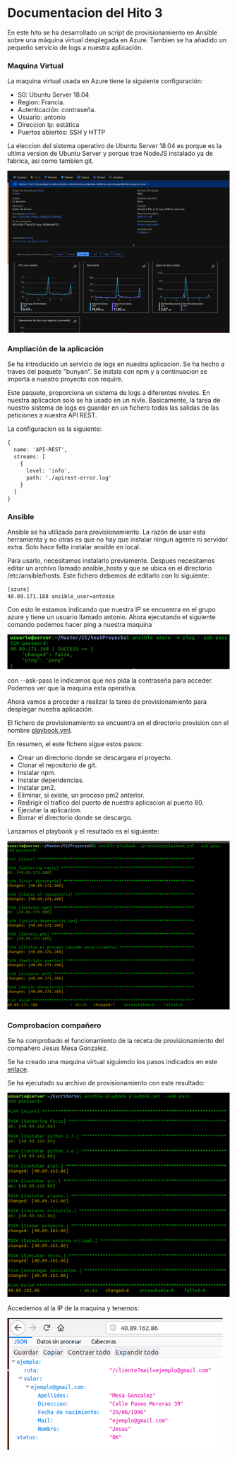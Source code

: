 # Documentacion del Hito 3

En este hito se ha desarrollado un script de provisionamiento en Ansible sobre una máquina virtual desplegada en Azure. Tambien se ha añadido un pequeño servicio de logs a nuestra aplicación.

### Maquina Virtual

La maquina virtual usada en Azure tiene la siguiente configuración:

* S0: Ubuntu Server 18.04
* Region: Francia.
* Autenticación: contraseña.
* Usuario: antonio
* Direccion Ip: estática
* Puertos abiertos: SSH y HTTP

La eleccion del sistema operativo de Ubuntu Server 18.04 es porque es la ultima version de Ubuntu Server y porque trae NodeJS instalado ya de fabrica, asi como tambien git.

![alt text](./img/maquina.png)

### Ampliación de la aplicación

Se ha introducido un servicio de logs en nuestra aplicacion. Se ha hecho a traves del paquete "bunyan". Se instala con npm y a continuacion se importa a nuestro proyecto con require.

Este paquete, proporciona un sistema de logs a diferentes niveles. En nuestra aplicacion solo se ha usado en un nivle. Basicamente, la tarea de nuestro sistema de logs es guardar en un fichero todas las salidas de las peticiones a nuestra API REST.

La configuracion es la siguiente:
```
{
  name: 'API-REST',
  streams: [
    {
      level: 'info',
      path: './apirest-error.log'           
    }
  ]
}
```

### Ansible

Ansible se ha utilizado para provisionamiento. La razón de usar esta herramienta y no otras es que no hay que instalar ningun agente ni servidor extra. Solo hace falta instalar ansible en local.

Para usarlo, necesitamos instalarlo previamente. Despues necesitamos editar un archivo llamado ansible_hosts y que se ubica en el directorio /etc/ansible/hosts. Este fichero debemos de editarlo con lo siguiente:

```
[azure]
40.89.171.188 ansible_user=antonio
```
Con esto le estamos indicando que nuestra IP se encuentra en el grupo azure y tiene un usuario llamado antonio. Ahora ejecutando el siguiente comando podemos hacer ping a nuestra maquina

![alt text](./img/ping.png)

con --ask-pass le indicamos que nos pida la contraseña para acceder. Podemos ver que la maquina esta operativa.

Ahora vamos a proceder a realizar la tarea de provisionamiento para desplegar nuestra aplicación.

El fichero de provisionamiento se encuentra en el directorio provision con el nombre [playbook.yml](./../provision/playbook.yml).

En resumen, el este fichero sigue estos pasos:

* Crear un directorio donde se descargara el proyecto.
* Clonar el repositorio de git.
* Instalar npm.
* Instalar dependencias.
* Instalar pm2.
* Eliminar, si existe, un proceso pm2 anterior.
* Redirigir el trafico del puerto de nuestra aplicacion al puerto 80.
* Ejecutar la aplicacion.
* Borrar el directorio donde se descargo.

Lanzamos el playbook y el resultado es el siguiente:

![alt text](./img/provision.png)



### Comprobacion compañero

Se ha comprobado el funcionamiento de la receta de provisionamiento del compañero Jesus Mesa Gonzalez.

Se ha creado una maquina virtual siguiendo los pasos indicados en este [enlace](https://github.com/mesagon/Proyecto-CC-MII#provisionamiento-de-m%C3%A1quinas-virtuales).

Se ha ejecutado su archivo de provisionamiento con este resultado:

![alt text](./img/provisionjesus.png)

Accedemos al la IP de la maquina y tenemos:

![alt text](./img/ipjesus.png)
